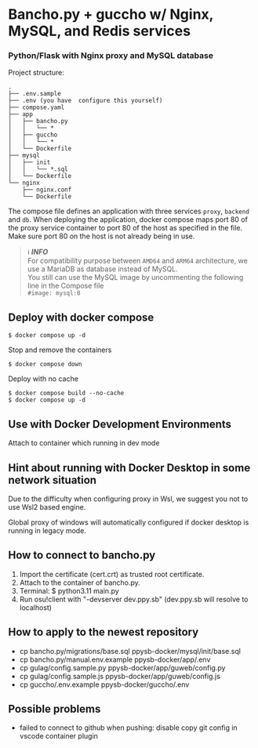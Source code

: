# Bancho.py + guccho w/ Nginx, MySQL, and Redis services
### Python/Flask with Nginx proxy and MySQL database

Project structure:
```
.
├── .env.sample
├── .env (you have  configure this yourself)
├── compose.yaml
├── app
│   ├── bancho.py
│   │   └── *
│   ├── guccho
│   │   └── *
│   └── Dockerfile
├── mysql
│   ├── init
│   │   └── *.sql
│   └── Dockerfile
└── nginx
    ├── nginx.conf
    └── Dockerfile
```

The compose file defines an application with three services `proxy`, `backend` and `db`.
When deploying the application, docker compose maps port 80 of the proxy service container to port 80 of the host as specified in the file.
Make sure port 80 on the host is not already being in use.

> ℹ️ **_INFO_**  
> For compatibility purpose between `AMD64` and `ARM64` architecture, we use a MariaDB as database instead of MySQL.  
> You still can use the MySQL image by uncommenting the following line in the Compose file   
> `#image: mysql:8`

## Deploy with docker compose

```
$ docker compose up -d
```

Stop and remove the containers
```
$ docker compose down
```

Deploy with no cache
```
$ docker compose build --no-cache
$ docker compose up -d
```

## Use with Docker Development Environments

Attach to container which running in dev mode

## Hint about running with Docker Desktop in some network situation

Due to the difficulty when configuring proxy in Wsl, we suggest you not to use Wsl2 based engine.

Global proxy of windows will automatically configured if docker desktop is running in legacy mode.

## How to connect to bancho.py

1. Import the certificate (cert.crt) as trusted root certificate.
2. Attach to the container of bancho.py.
3. Terminal: $ python3.11 main.py
4. Run osu!client with "-devserver dev.ppy.sb" (dev.ppy.sb will resolve to localhost)

## How to apply to the newest repository

- cp bancho.py/migrations/base.sql ppysb-docker/mysql/init/base.sql
- cp bancho.py/manual.env.example ppysb-docker/app/.env
- cp gulag/config.sample.py ppysb-docker/app/guweb/config.py
- cp gulag/config.sample.js ppysb-docker/app/guweb/config.js
- cp guccho/.env.example ppysb-docker/guccho/.env

## Possible problems

- failed to connect to github when pushing: disable copy git config in vscode container plugin

